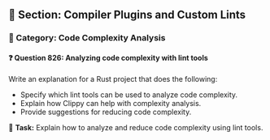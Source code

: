 ## 📘 Section: Compiler Plugins and Custom Lints  
### 🔹 Category: Code Complexity Analysis  
#### ❓ Question 826: Analyzing code complexity with lint tools

Write an explanation for a Rust project that does the following:

- Specify which lint tools can be used to analyze code complexity.
- Explain how Clippy can help with complexity analysis.
- Provide suggestions for reducing code complexity.

🔧 **Task:** Explain how to analyze and reduce code complexity using lint tools.
